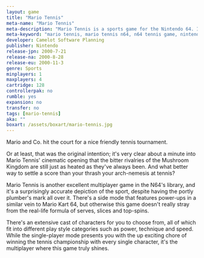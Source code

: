 ```yaml
---
layout: game
title: "Mario Tennis"
meta-name: "Mario Tennis"
meta-description: "Mario Tennis is a sports game for the Nintendo 64. It was developed by Camelot Software Planning and released in 2000."
meta-keyword: "mario tennis, mario tennis n64, n64 tennis game, nintendo 64"
developer: Camelot Software Planning
publisher: Nintendo
release-jpn: 2000-7-21
release-na: 2000-8-28
release-eu: 2000-11-3
genre: Sports
minplayers: 1
maxplayers: 4
cartridge: 128
controllerpak: no
rumble: yes
expansion: no
transfer: no
tags: [mario-tennis]
aka: ""
boxart: /assets/boxart/mario-tennis.jpg
---
```


Mario and Co. hit the court for a nice friendly tennis tournament.  Or at least, that was the original intention; it's very clear about a minute into Mario Tennis' cinematic opening that the bitter rivalries of the Mushroom Kingdom are still just as heated as they've always been. And what better way to settle a score than your thrash your arch-nemesis at tennis?  Mario Tennis is another excellent multiplayer game in the N64's library, and it's a surprisingly accurate depiction of the sport, despite having the portly plumber's mark all over it. There's a side mode that features power-ups in a similar vein to Mario Kart 64, but otherwise this game doesn't really stray from the real-life formula of serves, slices and top-spins.  There's an extensive cast of characters for you to choose from, all of which fit into different play style categories such as power, technique and speed. While the single-player mode presents you with the up exciting chore of winning the tennis championship with every single character, it's the multiplayer where this game truly shines.
